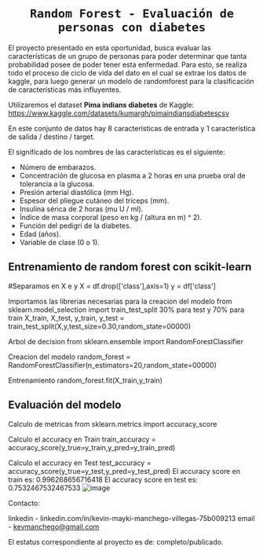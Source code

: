 # <h1 align=center>**`Random Forest - Evaluación de personas con diabetes`**</h1>
El proyecto presentado en esta oportunidad, busca evaluar las características de un grupo de personas para poder determinar que tanta probabilidad posee de poder tener esta enfermedad.
Para esto, se realiza todo el proceso de ciclo de vida del dato en el cual se extrae los datos de kaggle, para luego generar un modelo de randomforest para la clasificación de características más influyentes.

Utilizaremos el dataset **Pima indians diabetes** de Kaggle: https://www.kaggle.com/datasets/kumargh/pimaindiansdiabetescsv

En este conjunto de datos hay 8 características  de entrada y 1 característica de salida / destino / target. 

El significado de los nombres de las características es el siguiente:

* Número de embarazos.
* Concentración de glucosa en plasma a 2 horas en una prueba oral de tolerancia a la glucosa.
* Presión arterial diastólica (mm Hg).
* Espesor del pliegue cutáneo del tríceps (mm).
* Insulina sérica de 2 horas (mu U / ml).
* Índice de masa corporal (peso en kg / (altura en m) ^ 2).
* Función del pedigrí de la diabetes.
* Edad (años).
* Variable de clase (0 o 1).
## Entrenamiento de random forest con scikit-learn
#Separamos en X e y
X = df.drop(['class'],axis=1)
y = df['class']

Importamos las librerias necesarias para la creacion del modelo
from sklearn.model_selection import train_test_split
30% para test y 70% para train
X_train, X_test, y_train, y_test = train_test_split(X,y,test_size=0.30,random_state=00000)

Arbol de decision
from sklearn.ensemble import RandomForestClassifier

Creacion del modelo
random_forest = RandomForestClassifier(n_estimators=20,random_state=00000)

Entrenamiento
random_forest.fit(X_train,y_train)

## Evaluación del modelo
Calculo de metricas 
from sklearn.metrics import accuracy_score

Calculo el accuracy en Train
train_accuracy = accuracy_score(y_true=y_train,y_pred=y_train_pred)

Calculo el accuracy en Test
test_accuracy = accuracy_score(y_true=y_test,y_pred=y_test_pred)
El accuracy score en train es: 0.996268656716418
El accuracy score en test es: 0.7532467532467533
![image](https://github.com/user-attachments/assets/750dc80e-2ca4-4c3c-af03-b9fc3a0bbc6f)

Contacto:

linkedin - linkedin.com/in/kevin-mayki-manchego-villegas-75b009213
email - kevmanchego@gmail.com

El estatus correspondiente al proyecto es de: completo/publicado.
